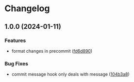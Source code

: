 # Changelog

## 1.0.0 (2024-01-11)


### Features

* format changes in precommit ([fd6d890](https://github.com/CCTPlus/ihogApp/commit/fd6d890a8eb965b89895d4c5698256aff5c5379b))


### Bug Fixes

* commit message hook only deals with message ([104b3a8](https://github.com/CCTPlus/ihogApp/commit/104b3a8a1966245a565a71af52a94fe3dc017ca5))
